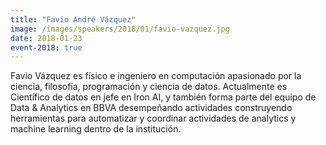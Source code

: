 ```yaml
---
title: "Favio André Vázquez"
image: /images/speakers/2018/01/favio-vazquez.jpg
date: 2018-01-23
event-2018: true
---
```


Favio Vázquez es físico e ingeniero en computación apasionado por la ciencia, filosofía, programación y ciencia de datos. Actualmente es Científico de datos en jefe en Iron AI, y también forma parte del equipo de Data &amp; Analytics en BBVA desempeñando actividades construyendo herramientas para automatizar y coordinar actividades de analytics y machine learning dentro de la institución.